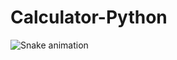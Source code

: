 # Calculator-Python
 
<img src="https://raw.githubusercontent.com/Erielvictor/Erielvictor/output/snake.svg" alt="Snake animation" />

###
